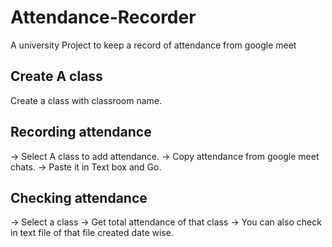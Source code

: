 # Attendance-Recorder
A university Project to  keep a record of attendance from google meet

## Create A class
Create a class with classroom name.

## Recording attendance
-> Select A class to add attendance.
-> Copy attendance from google meet chats.
-> Paste it in Text box and Go.

## Checking attendance
-> Select a class
-> Get total attendance of that class
-> You can also check in text file of that file created date wise.
